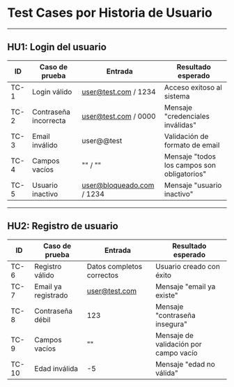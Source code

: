 # Test Cases por Historia de Usuario

---

## HU1: Login del usuario

| ID | Caso de prueba | Entrada | Resultado esperado |
|----|----------------|---------|---------------------|
| TC-1 | Login válido | user@test.com / 1234 | Acceso exitoso al sistema |
| TC-2 | Contraseña incorrecta | user@test.com / 0000 | Mensaje "credenciales inválidas" |
| TC-3 | Email inválido | user@@test | Validación de formato de email |
| TC-4 | Campos vacíos | "" / "" | Mensaje "todos los campos son obligatorios" |
| TC-5 | Usuario inactivo | user@bloqueado.com / 1234 | Mensaje "usuario inactivo" |

---

## HU2: Registro de usuario

| ID | Caso de prueba | Entrada | Resultado esperado |
|----|----------------|---------|---------------------|
| TC-6 | Registro válido | Datos completos correctos | Usuario creado con éxito |
| TC-7 | Email ya registrado | user@test.com | Mensaje "email ya existe" |
| TC-8 | Contraseña débil | 123 | Mensaje "contraseña insegura" |
| TC-9 | Campos vacíos | "" | Mensaje de validación por campo vacío |
| TC-10 | Edad inválida | -5 | Mensaje "edad no válida" |
